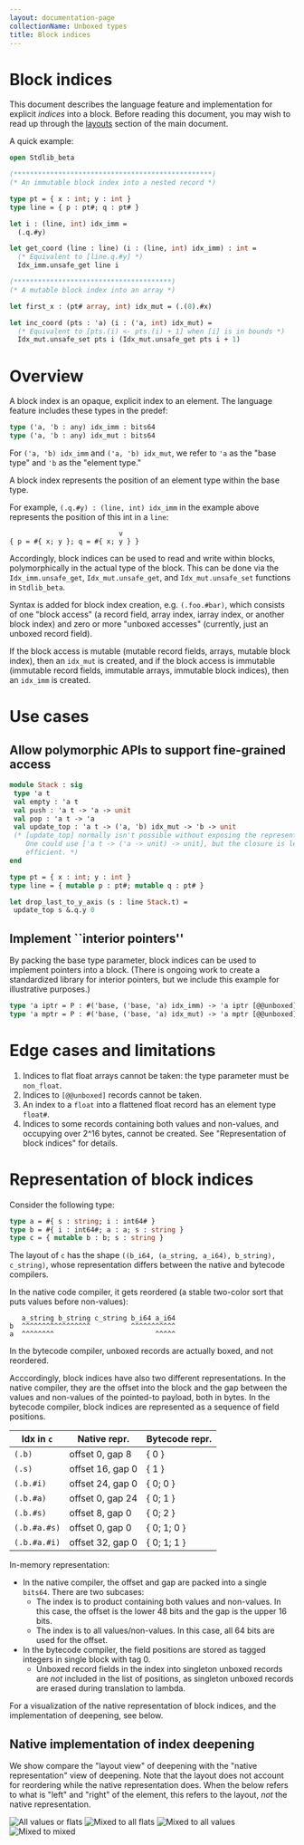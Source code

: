 ```yaml
---
layout: documentation-page
collectionName: Unboxed types
title: Block indices
---
```


# Block indices

This document describes the language feature and implementation for explicit
_indices_ into a block. Before reading this document, you may wish to read up
through the [layouts](../intro#layouts) section of the main document.

A quick example:
```ocaml
open Stdlib_beta

(*************************************************)
(* An immutable block index into a nested record *)

type pt = { x : int; y : int }
type line = { p : pt#; q : pt# }

let i : (line, int) idx_imm =
  (.q.#y)

let get_coord (line : line) (i : (line, int) idx_imm) : int =
  (* Equivalent to [line.q.#y] *)
  Idx_imm.unsafe_get line i

(***************************************)
(* A mutable block index into an array *)

let first_x : (pt# array, int) idx_mut = (.(0).#x)

let inc_coord (pts : 'a) (i : ('a, int) idx_mut) =
  (* Equivalent to [pts.(i) <- pts.(i) + 1] when [i] is in bounds *)
  Idx_mut.unsafe_set pts i (Idx_mut.unsafe_get pts i + 1)
```

# Overview

A block index is an opaque, explicit index to an element. The language feature
includes these types in the predef:

```ocaml
type ('a, 'b : any) idx_imm : bits64
type ('a, 'b : any) idx_mut : bits64
```

For `('a, 'b) idx_imm` and `('a, 'b) idx_mut`, we refer to `'a` as the "base
type" and `'b` as the "element type."

A block index represents the position of an element type within the base type.

For example, `(.q.#y) : (line, int) idx_imm` in the example above represents
the position of this int in a `line`:
```
                           v
{ p = #{ x; y }; q = #{ x; y } }
```


Accordingly, block indices can be used to read and write within blocks,
polymorphically in the actual type of the block. This can be done via the
`Idx_imm.unsafe_get`, `Idx_mut.unsafe_get`, and `Idx_mut.unsafe_set` functions
in `Stdlib_beta`.

Syntax is added for block index creation, e.g. `(.foo.#bar)`, which consists of
one "block access" (a record field, array index, iarray index, or another block
index) and zero or more "unboxed accesses" (currently, just an unboxed record
field).

If the block access is mutable (mutable record fields, arrays, mutable block
index), then an `idx_mut` is created, and if the block access is immutable
(immutable record fields, immutable arrays, immutable block indices), then an
`idx_imm` is created.

# Use cases

## Allow polymorphic APIs to support fine-grained access

```ocaml
module Stack : sig
 type 'a t
 val empty : 'a t
 val push : 'a t -> 'a -> unit
 val pop : 'a t -> 'a
 val update_top : 'a t -> ('a, 'b) idx_mut -> 'b -> unit
 (* [update_top] normally isn't possible without exposing the representation.
    One could use ['a t -> ('a -> unit) -> unit], but the closure is less
    efficient. *)
end

type pt = { x : int; y : int }
type line = { mutable p : pt#; mutable q : pt# }

let drop_last_to_y_axis (s : line Stack.t) =
 update_top s &.q.y 0
```

## Implement ``interior pointers''

By packing the base type parameter, block indices can be used to implement
pointers into a block. (There is ongoing work to create a standardized library
for interior pointers, but we include this example for illustrative purposes.)

```ocaml
type 'a iptr = P : #('base, ('base, 'a) idx_imm) -> 'a iptr [@@unboxed]
type 'a mptr = P : #('base, ('base, 'a) idx_mut) -> 'a mptr [@@unboxed]
```

# Edge cases and limitations

1. Indices to flat float arrays cannot be taken: the type parameter must be
   `non_float`.
2. Indices to `[@@unboxed]` records cannot be taken.
3. An index to a `float` into a flattened float record has an element type
   `float#`.
4. Indices to some records containing both values and non-values, and occupying
   over 2^16 bytes, cannot be created. See "Representation of block indices" for
   details.

# Representation of block indices

Consider the following type:

```ocaml
type a = #{ s : string; i : int64# }
type b = #{ i : int64#; a : a; s : string }
type c = { mutable b : b; s : string }
```
The layout of `c` has the shape
`((b_i64, (a_string, a_i64), b_string), c_string)`,
whose representation differs between the native and bytecode compilers.

In the native code compiler, it gets reordered (a stable two-color sort that
puts values before non-values):
```
   a_string b_string c_string b_i64 a_i64
b  ^^^^^^^^^^^^^^^^^          ^^^^^^^^^^^
a  ^^^^^^^^                         ^^^^^
```

In the bytecode compiler, unboxed records are actually boxed, and not
reordered.

Acccordingly, block indices have also two different representations. In the
native compiler, they are the offset into the block and the gap between the
values and non-values of the pointed-to payload, both in bytes. In the
bytecode compiler, block indices are represented as a sequence of field
positions.

| Idx in `c` | Native repr. | Bytecode repr. |
|------------|--------------|----------------|
| `(.b)` | offset 0, gap 8 | { 0 } |
| `(.s)` | offset 16, gap 0 | { 1 } |
| `(.b.#i)` | offset 24, gap 0 | { 0; 0 } |
| `(.b.#a)` | offset 0, gap 24 | { 0; 1 } |
| `(.b.#s)` | offset 8, gap 0 | { 0; 2 } |
| `(.b.#a.#s)` | offset 0, gap 0 | { 0; 1; 0 } |
| `(.b.#a.#i)` | offset 32, gap 0 | { 0; 1; 1 } |


In-memory representation:
- In the native compiler, the offset and gap are packed into
  a single `bits64`. There are two subcases:
  * The index is to product containing both values and non-values. In this
    case, the offset is the lower 48 bits and the gap is the upper 16 bits.
  * The index is to all values/non-values. In this case, all 64 bits are used
    for the offset.
- In the bytecode compiler, the field positions are stored as tagged integers
  in single block with tag 0.
  * Unboxed record fields in the index into singleton unboxed records are
    _not_ included in the list of positions, as singleton unboxed records are
    erased during translation to lambda.

For a visualization of the native representation of block indices, and the
implementation of deepening, see below.

## Native implementation of index deepening

We show compare the "layout view" of deepening with the "native representation"
view of deepening. Note that the layout does not account for reordering while
the native representation does. When the below refers to what is "left" and
"right" of the element, this refers to the layout, *not* the native
representation.

![All values or flats](assets/all_values_or_flats.png)
![Mixed to all flats](assets/mixed_to_all_flats.png)
![Mixed to all values](assets/mixed_to_all_values.png)
![Mixed to mixed](assets/mixed_to_mixed.png)
